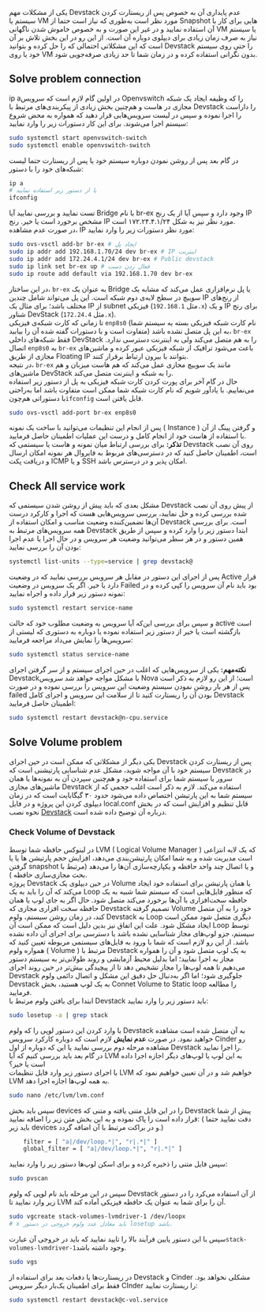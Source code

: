 یکی از مشکلات مهم Devstack عدم پایداری آن به خصوص پس از ریستارت کردن سیستم یا VM مورد نظر است به‌طوری که نیاز است حتما از Snapshot هایی برای کار با آن استفاده نمایید و در غیر این صورت و به خصوص خاموش شدن ناگهانی VM یا سیستم نیاز به صرف زمان زیادی برای دیپلوی دوباره آن است. از این رو در این بخش تلاش بر آن است که این مشکلاتی احتمالی که را حل کرده و بتوانید Devstack را حتی روی سیستم خود یا روی VM بدون نگرانی استفاده کرده و در زمان شما تا حد زیادی صرفه‌جویی شود.
## Solve problem connection
ip aدر اولین گام لازم است که سرویس Openvswitch را که وظیفه ایجاد یک شبکه مجازی در هاست و هم‌چنین بخش زیادی از پیکربندی‌های مرتبط با Devstack را داراست را اجرا نموده و سپس در لیست سرویس‌هایی قرار دهید که همواره به محض شروع سیستم اجرا می‌شوند. برای این کار دستورات زیر را وارد نمایید:  
```bash
sudo systemctl start openvswitch-switch
sudo systemctl enable openvswitch-switch
```
در گام بعد پس از روشن نمودن دوباره سیستم خود یا پس از ریستارت حتما لیست شبکه‌های خود را با دستور:   
```bash
ip a 
# یا از دستور زیر استفاده نمایید
ifconfig
```
تست نمایید و بررسی نمایید آیا Bridge با نام br-ex وجود دارد و سپس آیا از یک رنج IP مشخص برخورد است یا خیر. رنج IP مورد نظر نیز به شکل ۱۷۲.۲۴.۴.۱/۲۴ است.  
در صورت عدم مشاهده، IP مورد نظر دستورات زیر را وارد نمایید:  
```bash
sudo ovs-vsctl add-br br-ex # ایجاد پل
sudo ip addr add 192.168.1.70/24 dev br-ex # IP اینترنت
sudo ip addr add 172.24.4.1/24 dev br-ex # Public devstack
sudo ip link set br-ex up # فعال ردن دست
sudo ip route add default via 192.168.1.70 dev br-ex
```
در این ساختار، `br-ex` به عنوان یک Bridge یا پل نرم‌افزاری عمل می‌کند که مشابه یک سوییچ در سطح لایه‌ی دوم شبکه است. این پل می‌تواند شامل چندین IP از رنج‌های مختلف باشد؛ برای مثال یک IP از subnet فیزیکی (مثل `192.168.1.x`) و یک IP برای رنج شناور DevStack (مثل `172.24.4.x`).  
تا زمانی که کارت شبکه‌ی فیزیکی `enp8s0` (نام کارت شبکه فیزیکی بسته به سیستم شما متفاوت است و با دستورات گفته شده آن را بیابید) به این پل متصل نشده باشد، `br-ex` فقط شبکه‌های داخلی DevStack را به هم متصل می‌کند ولی به اینترنت دسترسی ندارد. اتصال `enp8s0` به `br-ex` باعث می‌شود ترافیک از شبکه فیزیکی عبور کرده و ماشین‌های مجازی از طریق Floating IP بتوانند با بیرون ارتباط برقرار کنند.   
در نتیجه، `br-ex` مانند یک سوییچ مجازی عمل می‌کند که هم هاست میزبان و هم ماشین‌های DevStack را به شبکه و اینترنت متصل می‌کند.  
حال در گام آخر برای پورت کردن کارت شبکه فیزیکی به پل از دستور زیر استفاده می‌نماییم. با یاد‌آور شویم که نام کارت شبکه شما ممکن است متفاوت باشد اما به‌راحتی با دستوراتی هم‌چون`ifconfig` قابل یافتن است.  
```bash
sudo ovs-vsctl add-port br-ex enp8s0
```
پس از انجام این تنظیمات می‌توانید با ساخت یک نمونه ( Instance ) و گرفتن پینگ از آن با استفاده از هاست خود از انجام کامل و درست این عملیات اطمینان حاصل فرمایید.  
**تذکر:** برای بررسی ارتباط میان نمونه و هاست یا سیستمی که Devstack روی آن نصب است، اطمینان حاصل کنید که در دسترسی‌های مربوط به فایروال هر نمونه امکان ارسال و دریافت پکت ICMP و یا SSH امکان پذیر و در درسترس باشد.  
## Check All service work
مشکل بعدی که باید پیش از روشن شدن سیستمی که Devstack از پیش روی آن نصب شده بررسی کرده و حل نمایید، بررسی سرویس‌هایی هست که اجرا و کارکرد درست آن‌ها تضمین‌کننده وضعیت مناسب و امکان استفاده از Devstack است. برای بررسی همه سرویس‌های مرتبط به Devstack ابتدا دستور زیر را وارد کرده و سپس از طریق همین دستور و در هر سطر می‌توانید وضعیت هر سرویس و در حال اجرا یا عدم اجرا بودن آن را بررسی نمایید:  
```bash
systemctl list-units --type=service | grep devstack@
```
پس از اجرای این دستور در مقابل هر سرویس بررسی نمایید که در وضعیت Active قرار دارد یا خیر. اگر یک سرویس در وضعیت Failed بود باید نام آن سرویس را کپی کرده و در نمونه دستور زیر قرار داده و اجراه نمایید:  
```bash
sudo systemctl restart service-name
```
و سپس برای بررسی این‌که آیا سرویس به وضعیت مطلوب خود که حالت active است بازگشته است یا خیر از دستور زیر استفاده نموده یا دوباره به دستوری که لیستی از سرویس‌ها را نمایش می‌داد مراجعه فرمایید:  
```bash
sudo systemctl status service-name
```
**نکته‌مهم:** یکی از سرویس‌هایی که اغلب در حین اجرای سیستم و از سر گرفتن اجرای Devstackبا مشکل مواجه خواهد شد سرویس Nova است؛ از این رو لازم به ذکر است پس از هر بار روشن نمودن سیستم وضعیت این سرویس را بررسی نموده و در صورت failed بودن آن را ریستارت کنید تا از سلامت این سرویس و اجرای کامل Devstack اطمینان حاصل فرمایید:  
```bash
sudo systemctl restart devstack@n-cpu.service
```
## Solve Volume problem
یکی دیگر از مشکلاتی که ممکن است در حین اجرای Devstack پس از ریستارت کردن سیستم خود با آن مواجه شوید، مشکل عدم شناسایی پارتیشنی است که Devstack در سرور یا سیستم شما برای استفاده خود و  هم‌چنین سپردن آن به نمونه‌ها یا همان ماشین‌های مجازی Devstack استفاده می‌کند.   لازم به ذکر است اغلب حجمی که از سیستم شما به این پارتیشن اختصاص داده می‌شود حدود ۳۰ گیگابایت است که در زمان دیپلوی کردن این پروژه و در فایل local.conf قابل تنظیم و افزایش است که در بخش نحوه نصب [Devstack](How-to-install-Devstack.md) درباره آن توضیح داده شده است.  
### Check Volume of Devstack
در لینوکس حافظه شما توسط LVM ( Logical Volume Manager ) که یک لایه انتزاعی است مدیریت شده و به شما امکان پارتیشن‌بندی می‌دهد، افزایش حجم پارتیشن ها یا یا گرفتن snapshot و یا اتصال چند واحد حافظه و یکپارچه‌سازی آن‌ها را می‌دهد (مرتبط با بحث مجازی‌سازی حافظه ).   
پروژه Devstack در حین دیپلوی یک Volume یا همان پارتیشن برای استفاده خود ایجاد می‌کند که آن را باید به یک Loop که منظور فایل‌هایی است که سیستم شما شبیه به یک حافظه سخت‌افزاری با آن‌ها برخورد می‌کند متصل شود. حال اگر به جای لوپ یا همان حافظه سخت افزاری مجازی که Devstack تصمیم گرفته Volume خود را به آن متصل کند، در زمان روشن سیستم، ولوم Devstack به Loop دیگری متصل شود ممکن است ایجاد مشکل شود.   علت این اتفاق نیز بدین دلیل است که ممکن است آن Loop توسط سیستم، جزو لوپ‌های مجاز شناسایی نشده باشد یا دسترسی برای اجرای آن داده نشده باشد. از این رو لازم است که شما با ورود به فایل‌های سیستمی مربوطه تعیین کنید که همواره ولوم ( Volume ) مرتبط با Devstack به یک لوپ متصل شود و آن را همواره مجاز به اجرا نمایید؛ اما بدلیل محیط آزمایشی و روند طولانی‌تر به سیستم دستور می‌دهیم تا همه لوپ‌ها را مجاز تشخیص دهد تا از پیچیدگی بیش‌تر در حین روند اجرای Devstack جلوگیری شود؛ اما اگر به‌دنبال حل دقیق این مشکل و اتصال دائمی ولوم Devstack به یک لوپ هستید، بخش Connet Volume to Static loop را مطالعه فرمایید.  
ابتدا برای یافتن ولوم مرتبط با Devstack باید دستور زیر را وارد نمایید:  
```bash
sudo losetup -a | grep stack
```
با وارد کردن این دستور لوپی را که ولوم Devstack به آن متصل شده است مشاهده خواهید نمود. در صورت **عدم نمایش** لازم است که دوباره کارکرد سرویس Cinder رو مشاهده مرحله دوم بررسی نمایید یا این که دوباره از اول Devstack را اجرا نمایید.  
در گام بعد باید بررسی کنیم که آیا LVM به این لوپ یا لوپ‌های دیگر اجازه اجرا داده است یا خیر؟  
با اجرای دستور زیر وارد فایل تنظیمات LVM خواهیم شد و در آن تعیین خواهیم نمود که LVM به همه لوپ‌ها اجازه اجرا دهد.  
```bash
sudo nano /etc/lvm/lvm.conf
```
سپس باید بخش devices را در این فایل متنی یافته و متنی که Devstack پیش از شما قرار داده است را پاک نموده و به این بخش متن زیر را اضافه نمایید: ( دقت نمایید حتما باید زیر devices و در براکت مرتبط با آن اضافه گردد.)  
```bash
    filter = [ "a|/dev/loop.*|", "r|.*|" ]
    global_filter = [ "a|/dev/loop.*|", "r|.*|" ]
```
سپس فایل متنی را ذخیره کرده و برای اسکن لوپ‌ها دستور زیر را وارد نمایید:  
```bash
sudo pvscan
```
سپس در این مرحله باید نام لوپی که ولوم Devstack از آن استفاده می‌کرد را در دستور زیر وارد نمایید تا LVM آن را برای شما به عنوان یک حافظه فیزیکی آماده کند.   
```bash
sudo vgcreate stack-volumes-lvmdriver-1 /dev/loopx
# x باید معادل عدد ولوم خروجی در دستور losetup باشد.
```
سپس با این دستور پایین فرآیند‌ بالا را تایید نمایید که باید در خروجی آن عبارت` stack-volumes-lvmdriver-1 `وجود داشته باشد.  
```bash
sudo vgs
```
در ریستارت‌ها یا دفعات بعد برای استفاده از Devstack و Cinder مشکلی نخواهد بود. فقط برای اطمینان یک‌بار دیگر سرویس CInder را ریستارت نمایید:  
```bash
sudo systemctl restart devstack@c-vol.service
```